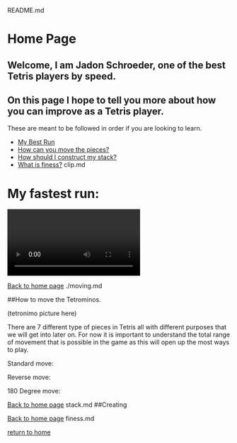README.md

# Home Page
## Welcome, I am Jadon Schroeder, one of the best Tetris players by speed. 
## On this page I hope to tell you more about how you can improve as a Tetris player.

These are meant to be followed in order if you are looking to learn.

* [My Best Run](./clip.md)
* [How can you move the pieces?](./moving.md)
* [How should I construct my stack?](./stack.md)
* [What is finess?](./finess.md)
clip.md

# My fastest run:

<video src="" controls="controls" style="max-width: 730px;">
</video>

[Back to home page](./README.md)
./moving.md

##How to move the Tetrominos.

(tetronimo picture here)

There are 7 different type of pieces in Tetris all with different purposes that we will get into later on.
For now it is important to understand the total range of movement that is possible in the game as this
will open up the most ways to play.

Standard move: 

Reverse move:

180 Degree move: 



[Back to home page](./README.md)
stack.md
##Creating





[Back to home page](./README.md)
finess.md






[return to home](./README.md)

